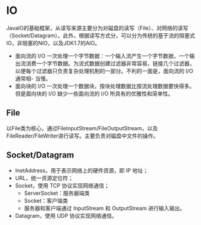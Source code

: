 # IO
JavaIO的基础框架，从读写来源主要分为对磁盘的读写（File）、对网络的读写（Socket/Datagram）。此外，根据读写方式分，可以分为传统的基于流的阻塞式IO，非阻塞的NIO，以及JDK1.7的AIO。

- 面向流的 I/O 一次处理一个字节数据：一个输入流产生一个字节数据，一个输出流消费一个字节数据。为流式数据创建过滤器非常容易，链接几个过滤器，以便每个过滤器只负责复杂处理机制的一部分。不利的一面是，面向流的 I/O 通常相- 当慢。
- 面向块的 I/O 一次处理一个数据块，按块处理数据比按流处理数据要快得多。但是面向块的 I/O 缺少一些面向流的 I/O 所具有的优雅性和简单性。

## File
以File类为核心，通过FileInputStream/FileOutputStream，以及FileReader/FileWriter进行读写。主要负责对磁盘中文件的操作。

## Socket/Datagram
- InetAddress，用于表示网络上的硬件资源，即 IP 地址；
- URL，统一资源定位符；
- Socket，使用 TCP 协议实现网络通信；
    - ServerSocket：服务器端类
    - Socket：客户端类
    - 服务器和客户端通过 InputStream 和 OutputStream 进行输入输出。
- Datagram，使用 UDP 协议实现网络通信。

